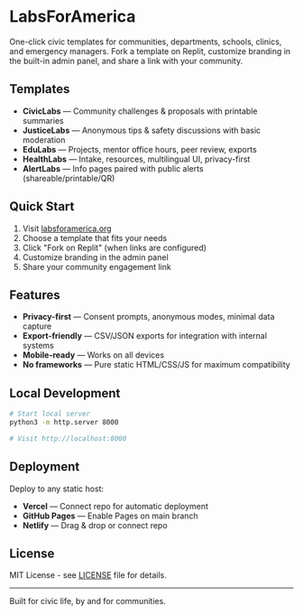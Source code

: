 # LabsForAmerica

One-click civic templates for communities, departments, schools, clinics, and emergency managers. Fork a template on Replit, customize branding in the built-in admin panel, and share a link with your community.

## Templates

- **CivicLabs** — Community challenges & proposals with printable summaries
- **JusticeLabs** — Anonymous tips & safety discussions with basic moderation
- **EduLabs** — Projects, mentor office hours, peer review, exports
- **HealthLabs** — Intake, resources, multilingual UI, privacy-first
- **AlertLabs** — Info pages paired with public alerts (shareable/printable/QR)

## Quick Start

1. Visit [labsforamerica.org](https://labsforamerica.org)
2. Choose a template that fits your needs
3. Click "Fork on Replit" (when links are configured)
4. Customize branding in the admin panel
5. Share your community engagement link

## Features

- **Privacy-first** — Consent prompts, anonymous modes, minimal data capture
- **Export-friendly** — CSV/JSON exports for integration with internal systems
- **Mobile-ready** — Works on all devices
- **No frameworks** — Pure static HTML/CSS/JS for maximum compatibility

## Local Development

```bash
# Start local server
python3 -m http.server 8000

# Visit http://localhost:8000
```

## Deployment

Deploy to any static host:
- **Vercel** — Connect repo for automatic deployment
- **GitHub Pages** — Enable Pages on main branch
- **Netlify** — Drag & drop or connect repo

## License

MIT License - see [LICENSE](LICENSE) file for details.

---

Built for civic life, by and for communities.
